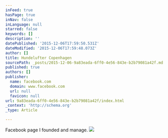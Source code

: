 ```yaml
---
inFeed: true
hasPage: true
inNav: false
inLanguage: null
starred: false
keywords: []
description: ''
datePublished: '2015-12-06T17:59:50.531Z'
dateModified: '2015-12-06T17:59:48.073Z'
author: []
title: Hundelufter Copenhagen
sourcePath: _posts/2015-12-06-9a83eada-6ff0-4e56-843e-b2b79081a42f.md
published: true
authors: []
publisher:
  name: facebook.com
  domain: www.facebook.com
  url: null
  favicon: null
url: 9a83eada-6ff0-4e56-843e-b2b79081a42f/index.html
_context: 'http://schema.org'
_type: Article

---
```

Facebook page I founded and manage.
![](https://scontent-arn2-1.xx.fbcdn.net/hphotos-xaf1/v/t1.0-9/11150933_1580549815520460_949283726792038890_n.jpg?oh=9a9b31b991b9a34e57661b40f03fc3ab&oe=56DB5B77)
